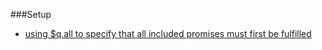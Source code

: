 ###Setup

* [using $q.all to specify that all included promises must first be fulfilled](https://github.com/outboundexplorer/laravel-insights/blob/master/notes/Apache2configuration.notes.md)
